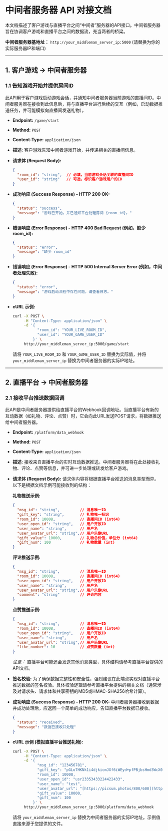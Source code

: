 # 中间者服务器 API 对接文档

本文档描述了客户游戏与直播平台之间“中间者”服务器的API接口。中间者服务器旨在协调客户游戏和直播平台之间的数据流，充当两者的桥梁。

**中间者服务器基地址：** `http://your_middleman_server_ip:5000` (请替换为你的实际服务器IP和端口)

---

## 1. 客户游戏 -> 中间者服务器

### 1.1 告知游戏开始并提供房间ID

此API用于客户游戏启动游戏会话，并通知中间者服务器当前游戏的直播间ID。中间者服务器在接收到此信息后，将与直播平台进行后续的交互（例如，启动数据推送任务，并可能模拟向直播间发送礼物）。

* **Endpoint:** `/game/start`
* **Method:** `POST`
* **Content-Type:** `application/json`
* **描述:** 客户游戏告知中间者游戏开始，并传递相关的直播间信息。
* **请求体 (Request Body):**

    ```json
    {
      "room_id": "string",  // 必填，当前游戏会话关联的直播间ID
      "user_id": "string"   // 可选，标识客户游戏用户的ID
    }
    ```

* **成功响应 (Success Response) - HTTP 200 OK:**

    ```json
    {
      "status": "success",
      "message": "游戏已开始，并已通知平台处理房间 {room_id}。"
    }
    ```

* **错误响应 (Error Response) - HTTP 400 Bad Request (例如，缺少 room_id):**

    ```json
    {
      "status": "error",
      "message": "缺少 room_id"
    }
    ```

* **错误响应 (Error Response) - HTTP 500 Internal Server Error (例如，中间者处理失败):**

    ```json
    {
      "status": "error",
      "message": "游戏启动流程中存在问题，请查看日志。"
    }
    ```

* **cURL 示例:**

    ```bash
    curl -X POST \
         -H "Content-Type: application/json" \
         -d '{
               "room_id": "YOUR_LIVE_ROOM_ID",
               "user_id": "YOUR_GAME_USER_ID"
             }' \
         http://your_middleman_server_ip:5000/game/start
    ```
    请将 `YOUR_LIVE_ROOM_ID` 和 `YOUR_GAME_USER_ID` 替换为实际值，并将 `your_middleman_server_ip` 替换为中间者服务器的实际IP地址。

---

## 2. 直播平台 -> 中间者服务器

### 2.1 接收平台推送数据回调

此API是中间者服务器提供给直播平台的Webhook回调地址。当直播平台有新的互动数据（如礼物、评论、点赞）时，它会向此URL发送POST请求，将数据推送给中间者服务器。

* **Endpoint:** `/platform/data_webhook`
* **Method:** `POST`
* **Content-Type:** `application/json`
* **描述:** 接收来自直播平台的实时互动数据推送。中间者服务器将在此处接收礼物、评论、点赞等信息，并可进一步处理或转发给客户游戏。
* **请求体 (Request Body):**
    请求体内容将根据直播平台推送的消息类型而异。以下是根据文档示例可能接收到的结构：

    **礼物推送示例:**
    ```json
    {
      "msg_id": "string",         // 消息唯一ID
      "gift_key": "string",       // 礼物唯一标识
      "room_id": 10008,           // 直播间ID (int64)
      "user_open_id": "string",   // 用户开放ID
      "user_name": "string",      // 用户名
      "user_avatar_url": "string",// 用户头像URL
      "gift_value": 10000,        // 礼物总价值，单位分 (int64)
      "gift_num": 100             // 礼物数量 (int)
    }
    ```

    **评论推送示例:**
    ```json
    {
      "msg_id": "string",         // 消息唯一ID
      "room_id": 10008,           // 直播间ID (int64)
      "user_open_id": "string",   // 用户开放ID
      "user_name": "string",      // 用户名
      "user_avatar_url": "string",// 用户头像URL
      "comment": "string"         // 评论内容
    }
    ```

    **点赞推送示例:**
    ```json
    {
      "msg_id": "string",         // 消息唯一ID
      "room_id": 10008,           // 直播间ID (int64)
      "user_open_id": "string",   // 用户开放ID
      "user_name": "string",      // 用户名
      "user_avatar_url": "string",// 用户头像URL
      "like_number": 10           // 点赞数量 (int)
    }
    ```

    *注意：* 直播平台可能还会发送其他消息类型，具体结构请参考直播平台提供的API文档。

* **签名校验:**
    为了确保数据完整性和安全性，强烈建议在此端点实现对直播平台推送数据的签名校验。具体校验逻辑请参考直播平台提供的相关文档（通常涉及对请求头、请求体和共享密钥的MD5或HMAC-SHA256哈希计算）。

* **成功响应 (Success Response) - HTTP 200 OK:**
    中间者服务器接收到数据并成功处理后，应返回一个简单的成功响应，告知直播平台数据已接收。

    ```json
    {
      "status": "received",
      "message": "数据已接收并处理"
    }
    ```

* **cURL 示例 (模拟直播平台推送礼物):**

    ```bash
    curl -X POST \
         -H "Content-Type: application/json" \
         -d '{
               "msg_id": "123456781",
               "gift_key": "pGLo7HKNk1i4djkicmJXf6iWEyd+pfPBjbsHmd3WcX0Ierm2UdnRR7UINVI=",
               "room_id": 10008,
               "user_open_id": "usr23353433224422433",
               "user_name": "test",
               "user_avatar_url": "[https://picsum.photos/800/600](https://picsum.photos/800/600)",
               "gift_value": 10000,
               "gift_num": 100
             }' \
         http://your_middleman_server_ip:5000/platform/data_webhook
    ```
    请将 `your_middleman_server_ip` 替换为中间者服务器的实际IP地址。示例值直接来源于您提供的文件。
